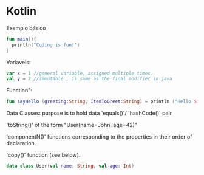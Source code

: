 # Kotlin

Exemplo básico
```kotlin
fun main(){ 
  println("Coding is fun!")
}
```
Variaveis:
```kotlin
var x = 1 //general variable, assigned multiple times.
val y = 2 //immutable , is same as the final modifier in java
```
Function":
```kotlin
fun sayHello (greeting:String, ItemToGreet:String) = println ("Hello $itemToGreet")
```
Data Classes: purpose is to hold data
'equals()'/ 'hashCode()' pair

'toString()' of the form "User(name=John, age=42)"

'componentN()' functions corresponding to the properties in their order of declaration.

'copy()' function (see below).
```kotlin
data class User(val name: String, val age: Int)
```


